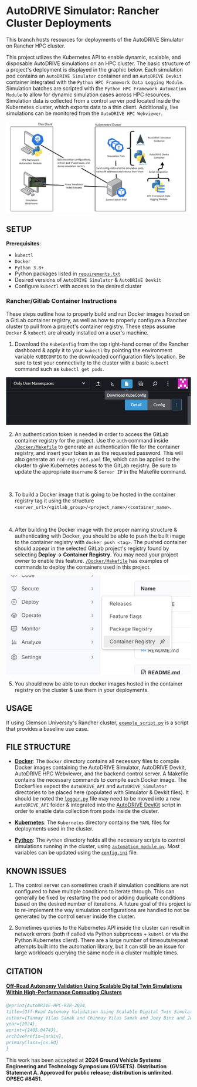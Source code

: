 # AutoDRIVE Simulator: Rancher Cluster Deployments

This branch hosts resources for deployments of the AutoDRIVE Simulator on Rancher HPC cluster.

This project utlizes the Kubernetes API to enable dynamic, scalable, and disposable AutoDRIVE simulations on an HPC cluster. The basic structure of a project's deployment is displayed in the graphic below. Each simulation pod contains an `AutoDRIVE Simulator` container and an `AutoDRIVE Devkit` container integrated with the `Python HPC Framework Data Logging Module`. Simulation batches are scripted with the `Python HPC Framework Automation Module` to allow for dynamic simulation cases across HPC resources. Simulation data is collected from a control server pod located inside the Kubernetes cluster, which exports data to a thin client. Additionally, live simulations can be monitored from the `AutoDRIVE HPC Webviewer`.

![Workflow Diagram](/Media/hpc_system_overview.png)

## SETUP

**Prerequisites**:
- `kubectl`
- `Docker`
- `Python 3.8+`
- Python packages listed in [`requirements.txt`](Docker/requirements.txt)
- Desired versions of `AutoDRIVE Simulator` & `AutoDRIVE Devkit`
- Configure `kubectl` with access to the desired cluster
<!-- TODO: add setup steps
- install k8
- install docker 
- install python & necessary packages
- requirement.txt
- Download AutoDRIVE Devkit & Simulator
- Pull Dockerfiles -->

### Rancher/Gitlab Container Instructions

These steps outline how to properly build and run Docker images hosted on a GitLab container registry, as well as how to properly configure a Rancher cluster to pull from a project's container registry. These steps assume `Docker` & `kubectl` are already installed on a user's machine.

1. Download the `KubeConfig` from the top right-hand corner of the Rancher dashboard & apply it to your `kubectl` by pointing the environment variable `KUBECONFIG` to the downloaded configuration file's location. Be sure to test your connectivity to the cluster with a basic `kubectl` command such as `kubectl get pods`.

![KubeConfig Download](/Media/kubeconfig_download.png)
<br>

2. An authentication token is needed in order to access the GitLab container registry for the project. Use the `auth` command inside [`/Docker/Makefile`](Docker/Makefile) to generate an authentication file for the container registry, and insert your token in as the requested password. This will also generate an `rcd-reg-cred.yaml` file, which can be applied to the cluster to give Kubernetes access to the GitLab registry. Be sure to update the appropriate `Username` & `Server IP` in the Makefile command.
<br>

3. To build a Docker image that is going to be hosted in the container registry tag it using the structure `<server_url>/<gitlab_group>/<project_name>/<container_name>`.
<br>

4. After building the Docker image with the proper naming structure & authenticating with Docker, you should be able to push the built image to the container registry with `docker push <tag>`. The pushed container should appear in the selected GitLab project's registry found by selecting **Deploy &#8594; Container Registry**. You may need your project owner to enable this feature. [`/Docker/Makefile`](Docker/Makefile) has examples of commands to deploy the containers used in this project. 

![Container Registry](/Media/container_registry.png)
<br>

5. You should now be able to run docker images hosted in the container registry on the cluster & use them in your deployments.

## USAGE

If using Clemson University's Rancher cluster, [`example_script.py`](Python/example_script.py) is a script that provides a baseline use case.

## FILE STRUCTURE

- **[Docker](Docker)**: The `Docker` directory contains all necessary files to compile Docker images containing the AutoDRIVE
Simulator, AutoDRIVE Devkit, AutoDRIVE HPC Webviewer, and the backend control server. A Makefile contains the necessary commands
to compile each Docker image. The Dockerfiles expect the `AutoDRIVE_API` and `AutoDRIVE_Simulator` directories to be placed here
(populated with Simulator & Devkit files). It should be noted the [`logger.py`](Docker/AutoDRIVE_API/logger.py) file may need to
be moved into a new `AutoDRIVE_API` folder & integrated into the [AutoDRIVE DevKit](Docker/AutoDRIVE_API/rzr_aeb.py) script in
order to enable data collection from pods inside the cluster.

- **[Kubernetes](Kubernetes)**: The `Kubernetes` directory contains the `YAML` files for deployments used in the cluster. 

- **[Python](Python)**: The `Python` directory holds all the necessary scripts to control simulations running in the cluster, using
[`automation_module.py`](Python/automation_module.py). Most variables can be updated using the [`config.ini`](Python/config.ini) file. 

## KNOWN ISSUES

1. The control server can sometimes crash if simulation conditions are not configured to have multiple conditions to iterate
through. This can generally be fixed by restarting the pod or adding duplicate conditions based on the desired number of
iterations. A future goal of this project is to re-implement the way simulation configurations are handled to not be
generated by the control server inside the cluster.

2. Sometimes queries to the Kubernetes API inside the cluster can result in network errors (both if called via Python
subprocess + `kubetl` or via the Python Kubernetes client). There are a large number of timeouts/repeat attempts built into
the automation library, but it can still be an issue for large workloads querying the same node in a cluster multiple 
times.

## CITATION

#### [Off-Road Autonomy Validation Using Scalable Digital Twin Simulations Within High-Performance Computing Clusters](https://arxiv.org/abs/2405.04743)
```bibtex
@eprint{AutoDRIVE-HPC-RZR-2024,
title={Off-Road Autonomy Validation Using Scalable Digital Twin Simulations Within High-Performance Computing Clusters}, 
author={Tanmay Vilas Samak and Chinmay Vilas Samak and Joey Binz and Jonathon Smereka and Mark Brudnak and David Gorsich and Feng Luo and Venkat Krovi},
year={2024},
eprint={2405.04743},
archivePrefix={arXiv},
primaryClass={cs.RO}
}
```
This work has been accepted at **2024 Ground Vehicle Systems Engineering and Technology Symposium (GVSETS). Distribution Statement A. Approved for public release; distribution is unlimited. OPSEC #8451.**
